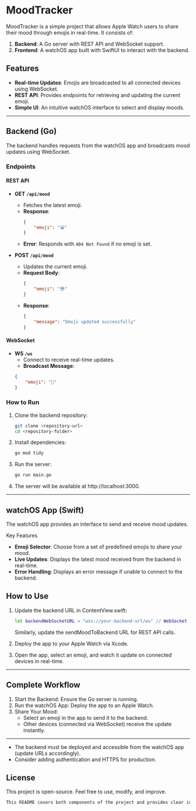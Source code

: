 # MoodTracker

MoodTracker is a simple project that allows Apple Watch users to share their mood through emojis in real-time. It consists of:

1. **Backend**: A Go server with REST API and WebSocket support.
2. **Frontend**: A watchOS app built with SwiftUI to interact with the backend.

## Features

- **Real-time Updates**: Emojis are broadcasted to all connected devices using WebSocket.
- **REST API**: Provides endpoints for retrieving and updating the current emoji.
- **Simple UI**: An intuitive watchOS interface to select and display moods.

---

## Backend (Go)

The backend handles requests from the watchOS app and broadcasts mood updates using WebSocket.

### Endpoints

#### REST API

- **GET `/api/mood`**
    - Fetches the latest emoji.
    - **Response**:
        ```json
        {
            "emoji": "😀"
        }
        ```
    - **Error**: Responds with `404 Not Found` if no emoji is set.

- **POST `/api/mood`**
    - Updates the current emoji.
    - **Request Body**:
        ```json
        {
            "emoji": "😎"
        }
        ```
    - **Response**:
        ```json
        {
            "message": "Emoji updated successfully"
        }
        ```

#### WebSocket

- **WS `/ws`**
    - Connect to receive real-time updates.
    - **Broadcast Message**:
    ```json
    {
        "emoji": "🤔"
    }
    ```

### How to Run

1. Clone the backend repository:
    ```bash
    git clone <repository-url>
    cd <repository-folder>
    ```

1. Install dependencies:
    ```bash
    go mod tidy
    ```

1. Run the server:
    ```bash
    go run main.go
    ```

1.	The server will be available at http://localhost:3000.

---

## watchOS App (Swift)

The watchOS app provides an interface to send and receive mood updates.

Key Features
- **Emoji Selector**: Choose from a set of predefined emojis to share your mood.
- **Live Updates**: Displays the latest mood received from the backend in real-time.
- **Error Handling**: Displays an error message if unable to connect to the backend.

## How to Use

1.	Update the backend URL in ContentView.swift:

    ```bash
    let backendWebSocketURL = "wss://your-backend-url/ws" // WebSocket URL
    ```

    Similarly, update the sendMoodToBackend URL for REST API calls.

1. Deploy the app to your Apple Watch via Xcode.

1. Open the app, select an emoji, and watch it update on connected devices in real-time.

---

## Complete Workflow

1.	Start the Backend: Ensure the Go server is running.
2.	Run the watchOS App: Deploy the app to an Apple Watch.
3.	Share Your Mood:
    - Select an emoji in the app to send it to the backend.
    - Other devices (connected via WebSocket) receive the update instantly.

---

- The backend must be deployed and accessible from the watchOS app (update URLs accordingly).
- Consider adding authentication and HTTPS for production.

## License

This project is open-source. Feel free to use, modify, and improve.

```bash
This README covers both components of the project and provides clear instructions for running and using them. Let me know if you'd like any adjustments! 😊
```